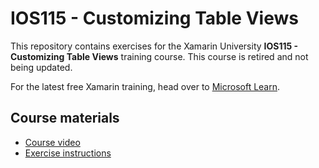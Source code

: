 # IOS115 - Customizing Table Views

This repository contains exercises for the Xamarin University **IOS115 - Customizing Table Views** training course. This course is retired and not being updated.

For the latest free Xamarin training, head over to [Microsoft Learn](https://aka.ms/learn-xamarin).

## Course materials

* [Course video](https://youtu.be/HQEqjc4ot0w)
* [Exercise instructions](https://XamarinUniversity.github.io/IOS115/)
